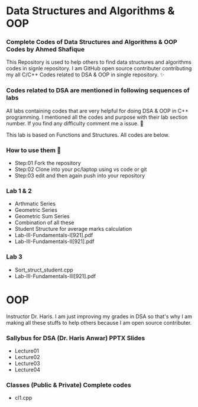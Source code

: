 # Data Structures and Algorithms & OOP

### Complete Codes of Data Structures and Algorithms & OOP Codes by Ahmed Shafique

This Repository is used to help others to find data structures and algorithms codes in signle repository. I am GitHub open source contributer contributing my all C/C++ Codes related to DSA & OOP in single repository. ✨

### Codes related to DSA are mentioned in following sequences of labs
All labs containing codes that are very helpful for doing DSA & OOP in C++ programming. I mentioned all the codes and purpose with their lab section number. If you find any difficulty comment me a issue. 👏


This lab is based on Functions and Structures. All codes are below.

### How to use them 🤔
* Step:01 Fork the repository 
* Step:02 Clone into your pc/laptop using vs code or git
* Step:03 edit and then again push into your repository

### Lab 1 & 2
* Arthmatic Series
* Geometric Series
* Geometric Sum Series
* Combination of all these
* Student Structure for average marks calculation
* Lab-III-Fundamentals-I[921].pdf
* Lab-III-Fundamentals-II[921].pdf

### Lab 3 
* Sort_struct_student.cpp
* Lab-III-Fundamentals-III[921].pdf

# OOP
Instructor Dr. Haris. I am just improving my grades in DSA so that's why I am making all these stuffs to help others because I am open source contributer. 

### Sallybus for DSA (Dr. Haris Anwar) PPTX Slides
- Lecture01
- Lecture02
- Lecture03
- Lecture04

### Classes (Public & Private) Complete codes
* cl1.cpp


